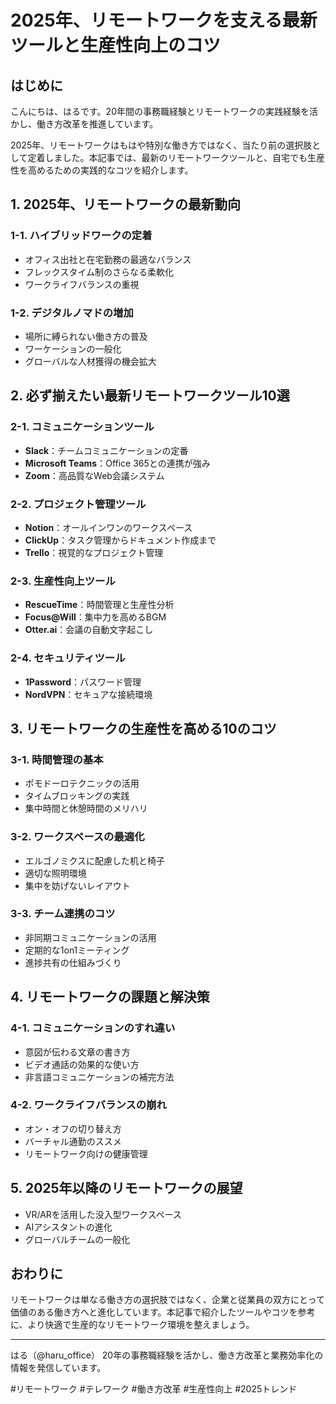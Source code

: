 # 2025年、リモートワークを支える最新ツールと生産性向上のコツ

## はじめに

こんにちは、はるです。20年間の事務職経験とリモートワークの実践経験を活かし、働き方改革を推進しています。

2025年、リモートワークはもはや特別な働き方ではなく、当たり前の選択肢として定着しました。本記事では、最新のリモートワークツールと、自宅でも生産性を高めるための実践的なコツを紹介します。

## 1. 2025年、リモートワークの最新動向

### 1-1. ハイブリッドワークの定着
- オフィス出社と在宅勤務の最適なバランス
- フレックスタイム制のさらなる柔軟化
- ワークライフバランスの重視

### 1-2. デジタルノマドの増加
- 場所に縛られない働き方の普及
- ワーケーションの一般化
- グローバルな人材獲得の機会拡大

## 2. 必ず揃えたい最新リモートワークツール10選

### 2-1. コミュニケーションツール
- **Slack**：チームコミュニケーションの定番
- **Microsoft Teams**：Office 365との連携が強み
- **Zoom**：高品質なWeb会議システム

### 2-2. プロジェクト管理ツール
- **Notion**：オールインワンのワークスペース
- **ClickUp**：タスク管理からドキュメント作成まで
- **Trello**：視覚的なプロジェクト管理

### 2-3. 生産性向上ツール
- **RescueTime**：時間管理と生産性分析
- **Focus@Will**：集中力を高めるBGM
- **Otter.ai**：会議の自動文字起こし

### 2-4. セキュリティツール
- **1Password**：パスワード管理
- **NordVPN**：セキュアな接続環境

## 3. リモートワークの生産性を高める10のコツ

### 3-1. 時間管理の基本
- ポモドーロテクニックの活用
- タイムブロッキングの実践
- 集中時間と休憩時間のメリハリ

### 3-2. ワークスペースの最適化
- エルゴノミクスに配慮した机と椅子
- 適切な照明環境
- 集中を妨げないレイアウト

### 3-3. チーム連携のコツ
- 非同期コミュニケーションの活用
- 定期的な1on1ミーティング
- 進捗共有の仕組みづくり

## 4. リモートワークの課題と解決策

### 4-1. コミュニケーションのすれ違い
- 意図が伝わる文章の書き方
- ビデオ通話の効果的な使い方
- 非言語コミュニケーションの補完方法

### 4-2. ワークライフバランスの崩れ
- オン・オフの切り替え方
- バーチャル通勤のススメ
- リモートワーク向けの健康管理

## 5. 2025年以降のリモートワークの展望

- VR/ARを活用した没入型ワークスペース
- AIアシスタントの進化
- グローバルチームの一般化

## おわりに

リモートワークは単なる働き方の選択肢ではなく、企業と従業員の双方にとって価値のある働き方へと進化しています。本記事で紹介したツールやコツを参考に、より快適で生産的なリモートワーク環境を整えましょう。

---

はる（@haru_office）
20年の事務職経験を活かし、働き方改革と業務効率化の情報を発信しています。

#リモートワーク #テレワーク #働き方改革 #生産性向上 #2025トレンド
